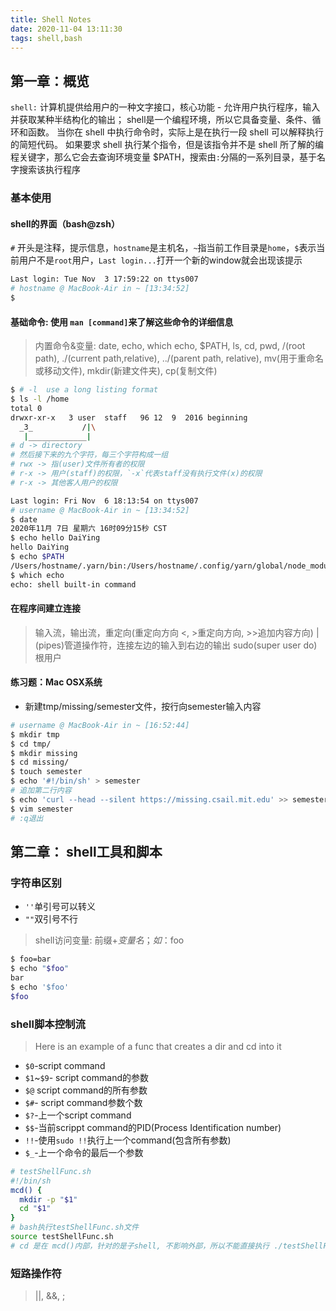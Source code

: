 ```yaml
---
title: Shell Notes
date: 2020-11-04 13:11:30
tags: shell,bash
---
```


## 第一章：概览

`shell:` 计算机提供给用户的一种文字接口，核心功能 - 允许用户执行程序，输入并获取某种半结构化的输出；
shell是一个编程环境，所以它具备变量、条件、循环和函数。
当你在 shell 中执行命令时，实际上是在执行一段 shell 可以解释执行的简短代码。
如果要求 shell 执行某个指令，但是该指令并不是 shell 所了解的编程关键字，那么它会去查询环境变量 $PATH，搜索由`:`分隔的一系列目录，基于名字搜索该执行程序

### 基本使用

#### shell的界面（bash@zsh）

`#` 开头是注释，提示信息，`hostname`是主机名，`~`指当前工作目录是`home`，`$`表示当前用户不是`root`用户，`Last login...`打开一个新的window就会出现该提示

```bash
Last login: Tue Nov  3 17:59:22 on ttys007
# hostname @ MacBook-Air in ~ [13:34:52]
$
```

#### 基础命令: 使用 `man [command]`来了解这些命令的详细信息

> 内置命令&变量: date, echo, which echo, $PATH, ls, cd, pwd, /(root path), ./(current path,relative), ../(parent path, relative), mv(用于重命名或移动文件), mkdir(新建文件夹), cp(复制文件)

```bash
$ # -l  use a long listing format
$ ls -l /home
total 0
drwxr-xr-x   3 user  staff   96 12  9  2016 beginning
  _3_           /|\
   |_____________|
# d -> directory
# 然后接下来的九个字符，每三个字符构成一组
# rwx -> 指(user)文件所有者的权限
# r-x -> 用户(staff)的权限，`-x`代表staff没有执行文件(x)的权限
# r-x -> 其他客人用户的权限
```

```bash
Last login: Fri Nov  6 18:13:54 on ttys007
# username @ MacBook-Air in ~ [13:34:52]
$ date
2020年11月 7日 星期六 16时09分15秒 CST
$ echo hello DaiYing
hello DaiYing
$ echo $PATH
/Users/hostname/.yarn/bin:/Users/hostname/.config/yarn/global/node_modules/.bin:/Users/hostname/.avn/bin:/Users/hostname/.nvm/versions/node/v8.9.4/bin:/usr/local/bin:/usr/bin:/bin:/usr/sbin:/sbin:/Users/hostname/.rvm/bin
$ which echo
echo: shell built-in command
```

#### 在程序间建立连接

> 输入流，输出流，重定向(重定向方向 <, >重定向方向, >>追加内容方向)
> | (pipes)管道操作符，连接左边的输入到右边的输出
> sudo(super user do)根用户

#### 练习题：Mac OSX系统

* 新建tmp/missing/semester文件，按行向semester输入内容

```bash
# username @ MacBook-Air in ~ [16:52:44]
$ mkdir tmp
$ cd tmp/
$ mkdir missing
$ cd missing/
$ touch semester
$ echo '#!/bin/sh' > semester
# 追加第二行内容
$ echo 'curl --head --silent https://missing.csail.mit.edu' >> semester
$ vim semester
# :q退出

```

## 第二章： shell工具和脚本

### 字符串区别

* `''`单引号可以转义
* `""`双引号不行

> shell访问变量: 前缀$+变量名；如：$foo

```bash
$ foo=bar
$ echo "$foo"
bar
$ echo '$foo'
$foo
```

### shell脚本控制流

> Here is an example of a func that creates a dir and  cd into it

* `$0`-script command
* `$1`~`$9`- script command的参数
* `$@` script command的所有参数
* `$#`- script command参数个数
* `$?`-上一个script command
* `$$`-当前scrippt command的PID(Process Identification number)
* `!!`-使用`sudo !!`执行上一个command(包含所有参数)
* `$_`-上一个命令的最后一个参数

```bash
# testShellFunc.sh
#!/bin/sh
mcd() {
  mkdir -p "$1"
  cd "$1"
}
# bash执行testShellFunc.sh文件
source testShellFunc.sh
# cd 是在 mcd()内部，针对的是子shell, 不影响外部，所以不能直接执行 ./testShellFunc.sh
```

### 短路操作符

> ||, &&, ;

```bash

```
